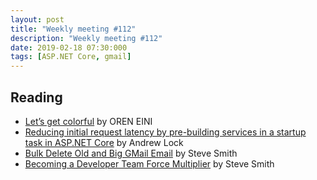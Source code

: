 ```yaml
---
layout: post
title: "Weekly meeting #112"
description: "Weekly meeting #112"
date: 2019-02-18 07:30:000
tags: [ASP.NET Core, gmail]
--- 
```

 
## Reading

* [Let’s get colorful](https://ayende.com/blog/185314-C/ravendb-4-2-features-lets-get-colorful) by OREN EINI
* [Reducing initial request latency by pre-building services in a startup task in ASP.NET Core](https://andrewlock.net/reducing-latency-by-pre-building-singletons-in-asp-net-core/) by Andrew Lock
* [Bulk Delete Old and Big GMail Email](https://ardalis.com/bulk-delete-old-and-big-gmail-email) by Steve Smith
* [Becoming a Developer Team Force Multiplier](https://ardalis.com/becoming-a-developer-team-force-multiplier) by Steve Smith